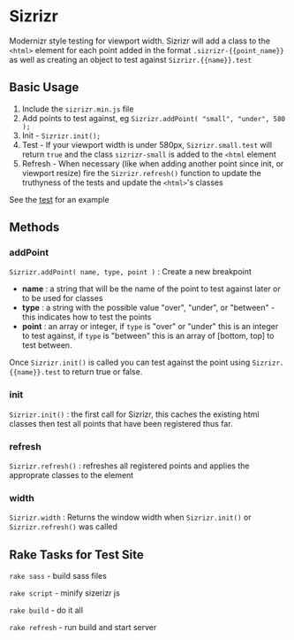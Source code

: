 Sizrizr
=======

Modernizr style testing for viewport width. Sizrizr will add a class to the `<html>` element for each point added in the format `.sizrizr-{{point_name}}` as well as creating an object to test against `Sizrizr.{{name}}.test`

Basic Usage
-----------

1. Include the `sizrizr.min.js` file
2. Add points to test against, eg `Sizrizr.addPoint( "small", "under", 580 );`
3. Init - `Sizrizr.init();`
4. Test - If your viewport width is under 580px, `Sizrizr.small.test` will return `true` and the class `sizrizr-small` is added to the `<html` element
5. Refresh - When necessary (like when adding another point since init, or viewport resize) fire the `Sizrizr.refresh()` function to update the truthyness of the tests and update the `<html>`'s classes

See the [test](https://github.com/stevenosloan/Sizrizr/blob/master/test/index.html) for an example

Methods
-------

### addPoint 

`Sizrizr.addPoint( name, type, point )` : Create a new breakpoint

* __name__ : a string that will be the name of the point to test against later or to be used for classes
* __type__ : a string with the possible value "over", "under", or "between" - this indicates how to test the points
* __point__ : an array or integer, if `type` is "over" or "under" this is an integer to test against, if `type` is "between" this is an array of [bottom, top] to test between.

Once `Sizrizr.init()` is called you can test against the point using `Sizrizr.{{name}}.test` to return true or false.

### init
`Sizrizr.init()` : the first call for Sizrizr, this caches the existing html classes then test all points that have been registered thus far.

### refresh
`Sizrizr.refresh()` : refreshes all registered points and applies the approprate classes to the <html> element

### width
`Sizrizr.width` : Returns the window width when `Sizrizr.init()` or `Sizrizr.refresh()` was called



Rake Tasks for Test Site
------------------------

`rake sass` - build sass files

`rake script` - minify sizerizr js

`rake build` - do it all

`rake refresh` - run build and start server